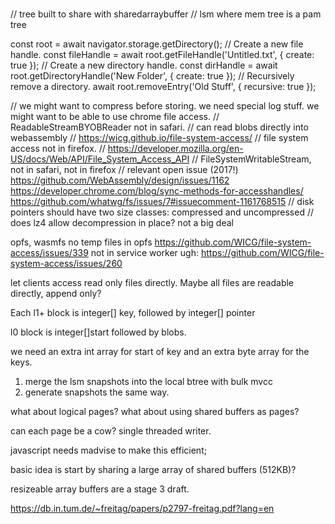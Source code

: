 #


// tree built to share with sharedarraybuffer
// lsm where mem tree is a pam tree

const root = await navigator.storage.getDirectory();
// Create a new file handle.
const fileHandle = await root.getFileHandle('Untitled.txt', { create: true });
// Create a new directory handle.
const dirHandle = await root.getDirectoryHandle('New Folder', { create: true });
// Recursively remove a directory.
await root.removeEntry('Old Stuff', { recursive: true });

// we might want to compress before storing. we need special log stuff. we might want to be able to use chrome file access.
// ReadableStreamBYOBReader not in safari.
// can read blobs directly into webassembly
// https://wicg.github.io/file-system-access/
// file system access not in firefox.
// https://developer.mozilla.org/en-US/docs/Web/API/File_System_Access_API
// FileSystemWritableStream, not in safari, not in firefox
// relevant open issue (2017!) https://github.com/WebAssembly/design/issues/1162
https://developer.chrome.com/blog/sync-methods-for-accesshandles/
https://github.com/whatwg/fs/issues/7#issuecomment-1161768515
// disk pointers should have two size classes: compressed and uncompressed
// does lz4 allow decompression in place? not a big deal

opfs, wasmfs
no temp files in opfs https://github.com/WICG/file-system-access/issues/339
not in service worker
ugh: https://github.com/WICG/file-system-access/issues/260


let clients access read only files directly. Maybe all files are readable directly, append only?


Each l1+ block is integer[] key, followed by integer[] pointer

l0 block is integer[]start followed by blobs.

we need an extra int array for start of key
and an extra byte array for the keys.

1. merge the lsm snapshots into the local btree with bulk mvcc
2. generate snapshots the same way.

what about logical pages? what about using shared buffers as pages?

can each page be a cow? single threaded writer.

javascript needs madvise to make this efficient;

basic idea is start by sharing a large array of shared buffers (512KB)?

resizeable array buffers are a stage 3 draft.

<https://db.in.tum.de/~freitag/papers/p2797-freitag.pdf?lang=en>
